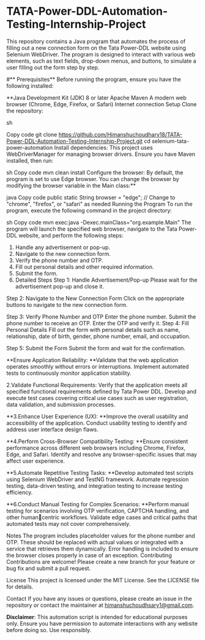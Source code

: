 # TATA-Power-DDL-Automation-Testing-Internship-Project

This repository contains a Java program that automates the process of filling out a new connection form on the Tata Power-DDL website using Selenium WebDriver. The program is designed to interact with various web elements, such as text fields, drop-down menus, and buttons, to simulate a user filling out the form step by step.

#** Prerequisites**
Before running the program, ensure you have the following installed:

**Java Development Kit (JDK) 8 or later
Apache Maven
A modern web browser (Chrome, Edge, Firefox, or Safari)
Internet connection
Setup
Clone the repository:

sh

Copy code
git clone https://github.com/Himanshuchoudhary18/TATA-Power-DDL-Automation-Testing-Internship-Project.git
cd selenium-tata-power-automation
Install dependencies:
This project uses WebDriverManager for managing browser drivers. Ensure you have Maven installed, then run:

sh
Copy code
mvn clean install
Configure the browser:
By default, the program is set to use Edge browser. You can change the browser by modifying the browser variable in the Main class:**

java
Copy code
public static String browser = "edge"; // Change to "chrome", "firefox", or "safari" as needed
Running the Program
To run the program, execute the following command in the project directory:

sh
Copy code
mvn exec:java -Dexec.mainClass="org.example.Main"
The program will launch the specified web browser, navigate to the Tata Power-DDL website, and perform the following steps:

1. Handle any advertisement or pop-up.
2. Navigate to the new connection form.
3. Verify the phone number and OTP.
4. Fill out personal details and other required information.
5. Submit the form.
6. Detailed Steps
Step 1: Handle Advertisement/Pop-up
Please wait for the advertisement pop-up and close it.

Step 2: Navigate to the New Connection Form
Click on the appropriate buttons to navigate to the new connection form.

Step 3: Verify Phone Number and OTP
Enter the phone number.
Submit the phone number to receive an OTP.
Enter the OTP and verify it.
Step 4: Fill Personal Details
Fill out the form with personal details such as name, relationship, date of birth, gender, phone number, email, and occupation.

Step 5: Submit the Form
Submit the form and wait for the confirmation.

**Ensure Application Reliability:
**Validate that the web application operates smoothly
without errors or interruptions.
Implement automated tests to continuously monitor
application stability.

2.Validate Functional Requirements:
Verify that the application meets all specified
functional requirements defined by Tata Power DDL.
Develop and execute test cases covering critical use
cases such as user registration, data validation, and
submission processes.

**3.Enhance User Experience (UX):
**Improve the overall usability and accessibility of the
application.
Conduct usability testing to identify and address user
interface design flaws.

**4.Perform Cross-Browser Compatibility Testing:
**Ensure consistent performance across different web
browsers including Chrome, Firefox, Edge, and Safari.
Identify and resolve any browser-specific issues that
may affect user experience.

**5.Automate Repetitive Testing Tasks:
**Develop automated test scripts using Selenium
WebDriver and TestNG framework.
Automate regression testing, data-driven testing, and
integration testing to increase testing efficiency.

**6.Conduct Manual Testing for Complex Scenarios:
**Perform manual testing for scenarios involving OTP
verification, CAPTCHA handling, and other humancentric workflows.
Validate edge cases and critical paths that automated
tests may not cover comprehensively.


Notes
The program includes placeholder values for the phone number and OTP. These should be replaced with actual values or integrated with a service that retrieves them dynamically.
Error handling is included to ensure the browser closes properly in case of an exception.
Contributing
Contributions are welcome! Please create a new branch for your feature or bug fix and submit a pull request.

License
This project is licensed under the MIT License. See the LICENSE file for details.

Contact
If you have any issues or questions, please create an issue in the repository or contact the maintainer at himanshuchoudhsary1@gmail.com.

**Disclaimer**: 
This automation script is intended for educational purposes only. Ensure you have permission to automate interactions with any website before doing so. Use responsibly.
